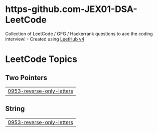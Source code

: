 # https-github.com-JEX01-DSA-LeetCode
Collection of LeetCode / GFG / Hackerrank questions to ace the coding interview! - Created using [LeetHub v4](https://github.com/gaulghost)

<!---LeetCode Topics Start-->
# LeetCode Topics
## Two Pointers
|  |
| ------- |
| [0953-reverse-only-letters](https://github.com/JEX01/DSA-LeetCode/tree/master/0953-reverse-only-letters) |
## String
|  |
| ------- |
| [0953-reverse-only-letters](https://github.com/JEX01/DSA-LeetCode/tree/master/0953-reverse-only-letters) |
<!---LeetCode Topics End-->